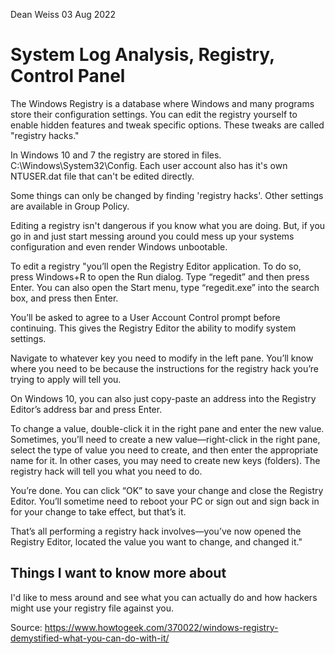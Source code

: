 Dean Weiss
03 Aug 2022

# System Log Analysis, Registry, Control Panel

The Windows Registry is a database where Windows and many programs store their configuration settings. You can edit the registry yourself to enable hidden features and tweak specific options. These tweaks are called "registry hacks."

In Windows 10 and 7 the registry are stored in files. C:\Windows\System32\Config\. Each user account also has it's own NTUSER.dat file that can't be edited directly.

Some things can only be changed by finding 'registry hacks'. Other settings are available in Group Policy. 

Editing a registry isn't dangerous if you know what you are doing. But, if you go in and just start messing around you could mess up your systems configuration and even render Windows unbootable.

To edit a registry  "you’ll open the Registry Editor application. To do so, press Windows+R to open the Run dialog. Type “regedit” and then press Enter. You can also open the Start menu, type “regedit.exe” into the search box, and press then Enter.

You’ll be asked to agree to a User Account Control prompt before continuing. This gives the Registry Editor the ability to modify system settings.

Navigate to whatever key you need to modify in the left pane. You’ll know where you need to be because the instructions for the registry hack you’re trying to apply will tell you.

On Windows 10, you can also just copy-paste an address into the Registry Editor’s address bar and press Enter.

To change a value, double-click it in the right pane and enter the new value. Sometimes, you’ll need to create a new value—right-click in the right pane, select the type of value you need to create, and then enter the appropriate name for it. In other cases, you may need to create new keys (folders). The registry hack will tell you what you need to do.

You’re done. You can click “OK” to save your change and close the Registry Editor. You’ll sometime need to reboot your PC or sign out and sign back in for your change to take effect, but that’s it.

That’s all performing a registry hack involves—you’ve now opened the Registry Editor, located the value you want to change, and changed it."

## Things I want to know more about
  I'd like to mess around and see what you can actually do and how hackers might use your registry file against you.


Source: https://www.howtogeek.com/370022/windows-registry-demystified-what-you-can-do-with-it/

